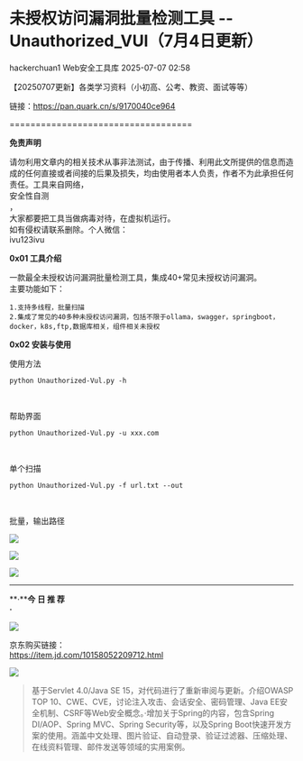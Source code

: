#  未授权访问漏洞批量检测工具 -- Unauthorized_VUl（7月4日更新）  
hackerchuan1  Web安全工具库   2025-07-07 02:58  
  
【20250707更新】各类学习资料（小初高、公考、教资、面试等等）  
  
链接：https://pan.quark.cn/s/9170040ce964  
  
===================================  
  
**免责声明**  
  
请勿利用文章内的相关技术从事非法测试，由于传播、利用此文所提供的信息而造成的任何直接或者间接的后果及损失，均由使用者本人负责，作者不为此承担任何责任。工具来自网络，  
安全性自测  
，  
大家都要把工具当做病毒对待，在虚拟机运行。  
如有侵权请联系删除。个人微信：  
ivu123ivu  
  
  
**0x01 工具介绍**  
  
一款最全未授权访问漏洞批量检测工具，集成40+常见未授权访问漏洞。  
主要功能如下：  
  
```
1.支持多线程，批量扫描
2.集成了常见的40多种未授权访问漏洞，包括不限于ollama，swagger，springboot，docker，k8s,ftp,数据库相关，组件相关未授权
```  
  
**0x02 安装与使用**  
  
使用方法   
```
python Unauthorized-Vul.py -h
```  
  
   
  
帮助界面   
```
python Unauthorized-Vul.py -u xxx.com
```  
  
   
  
单个扫描   
```
python Unauthorized-Vul.py -f url.txt --out
```  
  
   
  
批量，输出路径  
  
![](https://mmbiz.qpic.cn/sz_mmbiz_png/8H1dCzib3UibsNVhHNXXbMxYM8u1n1AFgVM2NApDjzEhXmIpjhVrpdEVQZw8B0BBwJicM5kJCLEDeQdezxUJCUG1Q/640?wx_fmt=png&from=appmsg "")  
  
![](https://mmbiz.qpic.cn/sz_mmbiz_png/8H1dCzib3UibsNVhHNXXbMxYM8u1n1AFgVib9cpDjnLoN1IZiaPhhGpEFQzW10z0ewwLHictLL1IvicjEO1TYJqglaoQ/640?wx_fmt=png&from=appmsg "")  
  
![](https://mmbiz.qpic.cn/mmbiz_jpg/8H1dCzib3Uibu7uX2oYjbbibndft14nzUMIoRia7UqCAgMXSZAu1iaBDWSWLLuFnyibwfOiaCLO7YXaC6qib8icgHXwoe3Q/640?wx_fmt=jpeg "")  
  
****  
  
**·****今 日 推 荐**  
**·**  
  
![](https://mmbiz.qpic.cn/sz_mmbiz_png/8H1dCzib3UibsyrDq84vu141KpnjNSVOjWqqZVUbDRu18tV3ndgpQ5BlYoFjsFfwIOqOVENpYZib0b25tcsLucSvw/640?wx_fmt=png&from=appmsg "")  
  
京东购买链接：  
https://item.jd.com/10158052209712.html  
  
![](https://mmbiz.qpic.cn/sz_mmbiz_png/8H1dCzib3UibsyrDq84vu141KpnjNSVOjWibiadiaGZ0ClKMgw9JY2peWzafcclEoPgOYyvvG7Uibd0y2kzkVY1UpSwg/640?wx_fmt=png&from=appmsg "")  
> 基于Servlet 4.0/Java SE 15，对代码进行了重新审阅与更新。介绍OWASP TOP 10、CWE、CVE，讨论注入攻击、会话安全、密码管理、Java EE安全机制、CSRF等Web安全概念。·增加关于Spring的内容，包含Spring DI/AOP、Spring MVC、Spring Security等，以及Spring Boot快速开发方案的使用。涵盖中文处理、图片验证、自动登录、验证过滤器、压缩处理、在线资料管理、邮件发送等领域的实用案例。  
  
  
  
  
